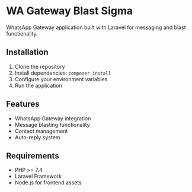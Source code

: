 # WA Gateway Blast Sigma

WhatsApp Gateway application built with Laravel for messaging and blast functionality.

## Installation

1. Clone the repository
2. Install dependencies: `composer install`
3. Configure your environment variables
4. Run the application

## Features

- WhatsApp Gateway integration
- Message blasting functionality
- Contact management
- Auto-reply system

## Requirements

- PHP >= 7.4
- Laravel Framework
- Node.js for frontend assets
